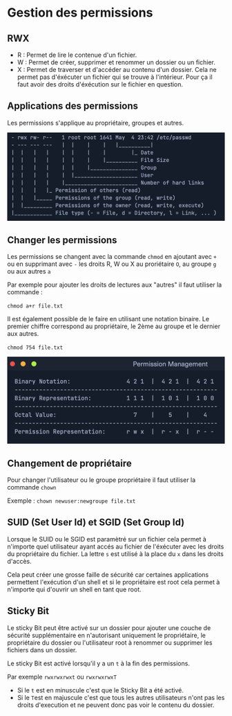 # Gestion des permissions

## RWX

* R : Permet de lire le contenue d'un fichier.
* W : Permet de créer, supprimer et renommer un dossier ou un fichier.
* X : Permet de traverser et d'accéder au contenu d'un dossier. Cela ne permet pas d'éxécuter un fichier qui se trouve à l'intérieur. Pour ça il faut avoir des droits d'éxécution sur le fichier en question.

## Applications des permissions

Les permissions s'applique au propriétaire, groupes et autres.

![alt text](<Images/Permissions.png>)

## Changer les permissions

Les permissions se changent avec la commande `chmod` en ajoutant avec `+` ou en supprimant avec `-` les droits R, W ou X au proriétaire `O`, au groupe `g` ou aux autres `a`

Par exemple pour ajouter les droits de lectures aux "autres" il faut utiliser la commande :

`chmod a+r file.txt`

Il est également possible de le faire en utilisant une notation binaire. Le premier chiffre correspond au propriétaire, le 2ème au groupe et le dernier aux autres.

`chmod 754 file.txt`

![alt text](<Images/Notation Binaire.png>)

## Changement de propriétaire

Pour changer l'utilisateur ou le groupe propriétaire il faut utiliser la commande `chown`

Exemple : `chown newuser:newgroupe file.txt`

## SUID (Set User Id) et SGID (Set Group Id)

Lorsque le SUID ou le SGID est paramètré sur un fichier cela permet à n'importe quel utilisateur ayant accés au fichier de l'éxécuter avec les droits du propriétaire du fichier. La lettre `s` est utilisé à la place du `x` dans les droits d'accès.

Cela peut créer une grosse faille de sécurité car certaines applications permettent l'exécution d'un shell et si le propriétaire est root cela permet à n'importe qui d'ouvrir un shell en tant que root.

## Sticky Bit

Le sticky Bit peut être activé sur un dossier pour ajouter une couche de sécurité supplémentaire en n'autorisant uniquement le propriétaire, le propriétaire du dossier ou l'utilisateur root à renommer ou supprimer les fichiers dans un dossier.

Le sticky Bit est activé lorsqu'il y a un `t` à la fin des permissions.

Par exemple `rwxrwxrwxt` ou `rwxrwxrwxT`

* Si le `t` est en minuscule c'est que le Sticky Bit a été activé.
* Si le `T`est en majuscule c'est que tous les autres utilisateurs n'ont pas les droits d'execution et ne peuvent donc pas voir le contenu du dossier.